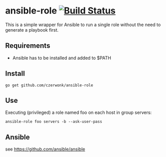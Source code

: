 # ansible-role [![Build Status](https://travis-ci.org/czerwonk/ansible-role.svg)][travis]

This is a simple wrapper for Ansible to run a single role without the need to generate a playbook first.

## Requirements
* Ansible has to be installed and added to $PATH

## Install
```
go get github.com/czerwonk/ansible-role
```

## Use
Executing (privileged) a role named foo on each host in group servers:
```
ansible-role foo servers -b --ask-user-pass
```

## Ansible
see https://github.com/ansible/ansible

[travis]: https://travis-ci.org/czerwonk/ansible-role
